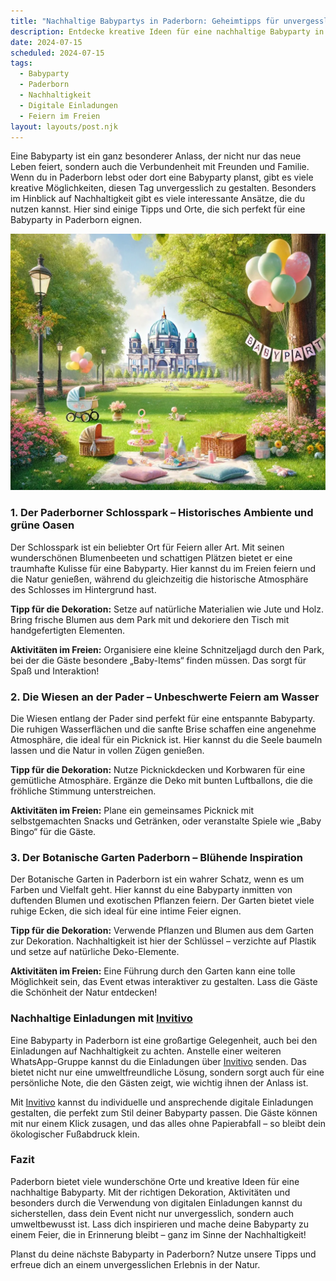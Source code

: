 ```yaml
---
title: "Nachhaltige Babypartys in Paderborn: Geheimtipps für unvergessliche Feiern"
description: Entdecke kreative Ideen für eine nachhaltige Babyparty in Paderborn, inklusive der besten Orte und der Verwendung von digitalen Einladungen für ein persönliches Erlebnis.
date: 2024-07-15
scheduled: 2024-07-15
tags:
  - Babyparty
  - Paderborn
  - Nachhaltigkeit
  - Digitale Einladungen
  - Feiern im Freien
layout: layouts/post.njk
---
```


Eine Babyparty ist ein ganz besonderer Anlass, der nicht nur das neue Leben feiert, sondern auch die Verbundenheit mit Freunden und Familie. Wenn du in Paderborn lebst oder dort eine Babyparty planst, gibt es viele kreative Möglichkeiten, diesen Tag unvergesslich zu gestalten. Besonders im Hinblick auf Nachhaltigkeit gibt es viele interessante Ansätze, die du nutzen kannst. Hier sind einige Tipps und Orte, die sich perfekt für eine Babyparty in Paderborn eignen.

![Babyparty im Park](/img/picnic-park.webp)

### 1. **Der Paderborner Schlosspark – Historisches Ambiente und grüne Oasen**

Der Schlosspark ist ein beliebter Ort für Feiern aller Art. Mit seinen wunderschönen Blumenbeeten und schattigen Plätzen bietet er eine traumhafte Kulisse für eine Babyparty. Hier kannst du im Freien feiern und die Natur genießen, während du gleichzeitig die historische Atmosphäre des Schlosses im Hintergrund hast.

**Tipp für die Dekoration:** Setze auf natürliche Materialien wie Jute und Holz. Bring frische Blumen aus dem Park mit und dekoriere den Tisch mit handgefertigten Elementen.

**Aktivitäten im Freien:** Organisiere eine kleine Schnitzeljagd durch den Park, bei der die Gäste besondere „Baby-Items“ finden müssen. Das sorgt für Spaß und Interaktion!

### 2. **Die Wiesen an der Pader – Unbeschwerte Feiern am Wasser**

Die Wiesen entlang der Pader sind perfekt für eine entspannte Babyparty. Die ruhigen Wasserflächen und die sanfte Brise schaffen eine angenehme Atmosphäre, die ideal für ein Picknick ist. Hier kannst du die Seele baumeln lassen und die Natur in vollen Zügen genießen.

**Tipp für die Dekoration:** Nutze Picknickdecken und Korbwaren für eine gemütliche Atmosphäre. Ergänze die Deko mit bunten Luftballons, die die fröhliche Stimmung unterstreichen.

**Aktivitäten im Freien:** Plane ein gemeinsames Picknick mit selbstgemachten Snacks und Getränken, oder veranstalte Spiele wie „Baby Bingo“ für die Gäste.

### 3. **Der Botanische Garten Paderborn – Blühende Inspiration**

Der Botanische Garten in Paderborn ist ein wahrer Schatz, wenn es um Farben und Vielfalt geht. Hier kannst du eine Babyparty inmitten von duftenden Blumen und exotischen Pflanzen feiern. Der Garten bietet viele ruhige Ecken, die sich ideal für eine intime Feier eignen.

**Tipp für die Dekoration:** Verwende Pflanzen und Blumen aus dem Garten zur Dekoration. Nachhaltigkeit ist hier der Schlüssel – verzichte auf Plastik und setze auf natürliche Deko-Elemente.

**Aktivitäten im Freien:** Eine Führung durch den Garten kann eine tolle Möglichkeit sein, das Event etwas interaktiver zu gestalten. Lass die Gäste die Schönheit der Natur entdecken!

### **Nachhaltige Einladungen mit [Invitivo](https://invitivo.com/create)**

Eine Babyparty in Paderborn ist eine großartige Gelegenheit, auch bei den Einladungen auf Nachhaltigkeit zu achten. Anstelle einer weiteren WhatsApp-Gruppe kannst du die Einladungen über [Invitivo](https://invitivo.com/) senden. Das bietet nicht nur eine umweltfreundliche Lösung, sondern sorgt auch für eine persönliche Note, die den Gästen zeigt, wie wichtig ihnen der Anlass ist.

Mit [Invitivo](https://invitivo.com/) kannst du individuelle und ansprechende digitale Einladungen gestalten, die perfekt zum Stil deiner Babyparty passen. Die Gäste können mit nur einem Klick zusagen, und das alles ohne Papierabfall – so bleibt dein ökologischer Fußabdruck klein.

### **Fazit**

Paderborn bietet viele wunderschöne Orte und kreative Ideen für eine nachhaltige Babyparty. Mit der richtigen Dekoration, Aktivitäten und besonders durch die Verwendung von digitalen Einladungen kannst du sicherstellen, dass dein Event nicht nur unvergesslich, sondern auch umweltbewusst ist. Lass dich inspirieren und mache deine Babyparty zu einem Feier, die in Erinnerung bleibt – ganz im Sinne der Nachhaltigkeit!

Planst du deine nächste Babyparty in Paderborn? Nutze unsere Tipps und erfreue dich an einem unvergesslichen Erlebnis in der Natur.
